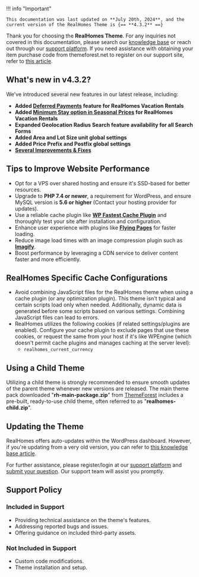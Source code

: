 !!! info "Important"

    This documentation was last updated on **July 20th, 2024**, and the current version of the RealHomes Theme is {== **4.3.2** ==}

Thank you for choosing the **RealHomes Theme**. For any inquiries not covered in this documentation, please search our <a target="_blank" href="https://support.inspirythemes.com/">knowledge base</a> or reach out through our <a target="_blank" href="https://support.inspirythemes.com/login-register/">support platform</a>. If you need assistance with obtaining your item purchase code from themeforest.net to register on our support site, refer to <a target="_blank" href="https://support.inspirythemes.com/knowledgebase/how-to-get-themeforest-item-purchase-code/">this article</a>.


## What's new in v4.3.2?

We've introduced several new features in our latest release, including:

- **Added [Deferred Payments](https://realhomes.io/documentation/dashboard-property-analytics/) feature for RealHomes Vacation Rentals**
- **Added [Minimum Stay option in Seasonal Prices](https://realhomes.io/documentation/add-property-vr/#seasonal-prices) for RealHomes Vacation Rentals**
- **Expanded Geolocation Radius Search feature availability for all Search Forms**
- **Added Area and Lot Size unit global settings**
- **Added Price Prefix and Postfix global settings**
- **[Several Improvements & Fixes](https://realhomes.io/changelog/)**

## Tips to Improve Website Performance

* Opt for a VPS over shared hosting and ensure it's SSD-based for better resources.
* Upgrade to **PHP 7.4 or newer**, a requirement for WordPress, and ensure MySQL version is **5.6 or higher** (Contact your hosting provider for updates).
* Use a reliable cache plugin like **[WP Fastest Cache Plugin](https://wordpress.org/plugins/wp-fastest-cache/)** and thoroughly test your site after installation and configuration.
* Enhance user experience with plugins like **[Flying Pages](https://wordpress.org/plugins/flying-pages/)** for faster loading.
* Reduce image load times with an image compression plugin such as **[Imagify](https://wordpress.org/plugins/imagify/)**.
* Boost performance by leveraging a CDN service to deliver content faster and more efficiently.

## RealHomes Specific Cache Configurations

* Avoid combining JavaScript files for the RealHomes theme when using a cache plugin (or any optimization plugin). This theme isn't typical and certain scripts load only when needed. Additionally, dynamic data is generated before some scripts based on various settings. Combining JavaScript files can lead to errors.
* RealHomes utilizes the following cookies (if related settings/plugins are enabled). Configure your cache plugin to exclude pages that use these cookies, or request the same from your host if it's like WPEngine (which doesn't permit cache plugins and manages caching at the server level):
    - `realhomes_current_currency`

## Using a Child Theme

Utilizing a child theme is strongly recommended to ensure smooth updates of the parent theme whenever new versions are released. The main theme pack downloaded "**rh-main-package.zip**" from [ThemeForest](https://themeforest.net/downloads) includes a pre-built, ready-to-use child theme, often referred to as "**realhomes-child.zip**".

## Updating the Theme

RealHomes offers auto-updates within the WordPress dashboard. However, if you're updating from a very old version, you can refer to [this knowledge base article](https://support.inspirythemes.com/knowledgebase/how-to-update-realhomes-theme-to-the-latest-version/).

For further assistance, please register/login at our [support platform](https://support.inspirythemes.com/login-register/) and [submit your question](https://support.inspirythemes.com/ask-question/). Our support team will assist you promptly.

## Support Policy

### **Included in Support**

- Providing technical assistance on the theme's features.
- Addressing reported bugs and issues.
- Offering guidance on included third-party assets.

### **Not Included in Support**

- Custom code modifications.
- Theme installation and setup.

